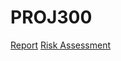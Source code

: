 # PROJ300

[Report](management/Report.docx)
[Risk Assessment](management/Risk_Assessment_form.docm)
